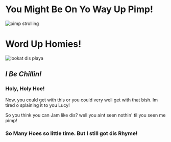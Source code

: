 
<html>


<style>


</style>
<body>
<h1> You Might Be On Yo Way Up Pimp!</h1>
<img src="https://tse1.mm.bing.net/th?id=OIP.MddZPs3J5Frk1reFYLejygEhEs&w=199&h=206&c=7&qlt=90&o=4&dpr=1.05&pid=1.7" alt="pimp strolling"> 
<div class="line1">
</div>
<h1><strong> Word Up Homies!</strong>
</h1>
<img src="https://www.bing.com/images/search?view=detailV2&ccid=CJ9uIi57&id=73287CEE1FA73C906B4BF50A50D193A33CF5ABE6&q=images+of+pimps&simid=608030060362730542&selectedIndex=13&qpvt=images+of+pimps" alt="lookat dis playa">
<h2> <em>I Be Chillin!</em>
</h2>
<h3> Holy, Holy Hoe!</h3>
<p> Now, you could get with this or you could very well get with that bish. Im tired o splaining it to you Lucy!
</p>
<p> So you think you can Jam like dis? well you aint seen nothin' til you seen me pimp!</p>
<div class="container-fluid">
<h3 class="text-primary text-center"> So Many Hoes so little time. But I still got dis Rhyme! </h3>

</div>
</body>
   

</html>
